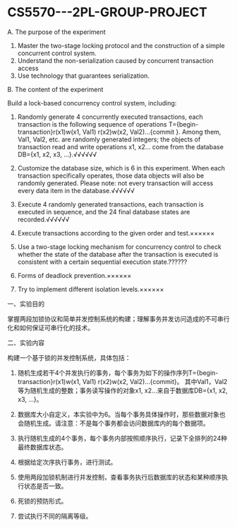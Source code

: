 # CS5570---2PL-GROUP-PROJECT

A. The purpose of the experiment

1. Master the two-stage locking protocol and the construction of a simple concurrent control system.
2. Understand the non-serialization caused by concurrent transaction access
3. Use technology that guarantees serialization.

B. The content of the experiment

Build a lock-based concurrency control system, including:

1. Randomly generate 4 concurrently executed transactions, each transaction is the following sequence of operations T={begin-transaction}r(x1)w(x1, Val1) r(x2)w(x2, Val2)...{commit }. Among them, Val1, Val2, etc. are randomly generated integers; the objects of transaction read and write operations x1, x2... come from the database DB={x1, x2, x3, …}.√√√√√√

2. Customize the database size, which is 6 in this experiment. When each transaction specifically operates, those data objects will also be randomly generated. Please note: not every transaction will access every data item in the database.√√√√√√

3. Execute 4 randomly generated transactions, each transaction is executed in sequence, and the 24 final database states are recorded.√√√√√√

4. Execute transactions according to the given order and test.××××××

5. Use a two-stage locking mechanism for concurrency control to check whether the state of the database after the transaction is executed is consistent with a certain sequential execution state.??????

6. Forms of deadlock prevention.××××××

7. Try to implement different isolation levels.××××××

一、实验目的

掌握两段加锁协议和简单并发控制系统的构建；理解事务并发访问造成的不可串行化和如何保证可串行化的技术。

二、实验内容

构建一个基于锁的并发控制系统，具体包括：

1. 随机生成若干4个并发执行的事务，每个事务为如下的操作序列T={begin-transaction}r(x1)w(x1, Val1) r(x2)w(x2, Val2)…{commit}。
其中Val1，Val2等为随机生成的整数；事务读写操作的对象x1, x2…来自于数据库DB={x1, x2, x3, …}。

2. 数据库大小自定义，本实验中为6。当每个事务具体操作时，那些数据对象也会随机生成。请注意：不是每个事务都会访问数据库内的每个数据项。

3. 执行随机生成的4个事务，每个事务内部按照顺序执行，记录下全排列的24种最终数据库状态。

4. 根据给定次序执行事务，进行测试。

5. 使用两段加锁机制进行并发控制，查看事务执行后数据库的状态和某种顺序执行状态是否一致。

6. 死锁的预防形式。

7. 尝试执行不同的隔离等级。
